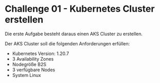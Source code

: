 # Challenge 01 - Kubernetes Cluster erstellen

Die erste Aufgabe besteht daraus einen AKS Cluster zu erstellen.

Der AKS Cluster soll die folgenden Anforderungen erfüllen:
- Kubernetes Version: 1.20.7
- 3 Availability Zones
- Nodegröße B2S
- 3 verfügbare Nodes
- System Linux


